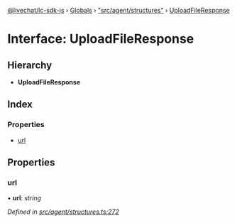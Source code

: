[@livechat/lc-sdk-js](../README.md) › [Globals](../globals.md) › ["src/agent/structures"](../modules/_src_agent_structures_.md) › [UploadFileResponse](_src_agent_structures_.uploadfileresponse.md)

# Interface: UploadFileResponse

## Hierarchy

* **UploadFileResponse**

## Index

### Properties

* [url](_src_agent_structures_.uploadfileresponse.md#url)

## Properties

###  url

• **url**: *string*

*Defined in [src/agent/structures.ts:272](https://github.com/livechat/lc-sdk-js/blob/d0a32c0/src/agent/structures.ts#L272)*
